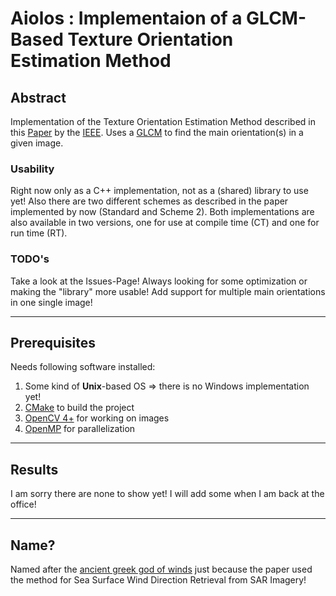 # Aiolos : Implementaion of a GLCM-Based Texture Orientation Estimation Method

## Abstract

Implementation of the Texture Orientation Estimation Method described in this [Paper](paper.pdf) by the [IEEE](https://ieeexplore.ieee.org/abstract/document/8331276).
Uses a [GLCM](https://de.wikipedia.org/wiki/Grauwertematrix) to find the main orientation(s) in a given image.

### Usability

Right now only as a C++ implementation, not as a (shared) library to use yet!
Also there are two different schemes as described in the paper implemented by now (Standard and Scheme 2).
Both implementations are also available in two versions, one for use at compile time (CT) and one for run time (RT).

### TODO's

Take a look at the Issues-Page!
Always looking for some optimization or making the "library" more usable!
Add support for multiple main orientations in one single image!

---

## Prerequisites

Needs following software installed:
1. Some kind of **Unix**-based OS => there is no Windows implementation yet!
2. [CMake](https://cmake.org/) to build the project
2. [OpenCV 4+](https://opencv.org/) for working on images
3. [OpenMP](https://www.openmp.org/) for parallelization

---

## Results

I am sorry there are none to show yet! I will add some when I am back at the office!

---

## Name?

Named after the [ancient greek god of winds](https://en.wikipedia.org/wiki/Aeolus_(Odyssey)) just because the paper used the method for Sea Surface Wind Direction Retrieval from SAR Imagery!
